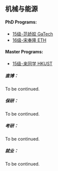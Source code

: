 ## 机械与能源

#### PhD Programs:
- [15级-范娇姣 GaTech](grad-application/mechanical-and-energy-engineering/[US]-15-jiaojiaofan.md)
- [16级-宋奉隆 ETH](grad-application/mechanical-and-energy-engineering/[EU]-16-fenglongsong-ETH-Zurich.md)
#### Master Programs:

- [15级-来同学 HKUST](grad-application/mechanical-and-energy-engineering/[HK]-15-bai-HKUST.md)



##### 直博：

To be continued.

##### 保研：

To be continued.

##### 考研：

To be continued.

##### 就业：

To be continued.
